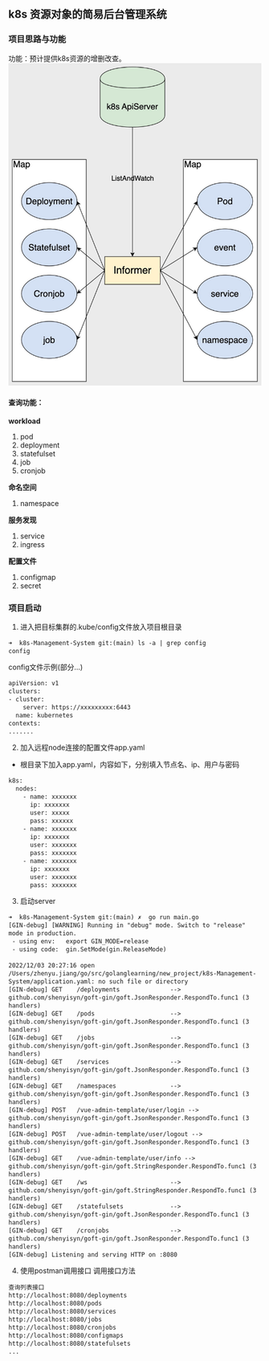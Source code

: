 ## k8s 资源对象的简易后台管理系统
### 项目思路与功能
功能：预计提供k8s资源的增删改查。
![](https://github.com/googs1025/k8s-sample-management-system/blob/main/images/%E6%B5%81%E7%A8%8B%E5%9B%BE.jpg?raw=true)
#### 查询功能：
**workload**
1. pod
2. deployment
3. statefulset
4. job
5. cronjob

**命名空间**
1. namespace

**服务发现**
1. service
2. ingress

**配置文件**
1. configmap
2. secret
### 项目启动
1. 进入把目标集群的.kube/config文件放入项目根目录
```
➜  k8s-Management-System git:(main) ls -a | grep config
config
```
config文件示例(部分...)
```
apiVersion: v1
clusters:
- cluster:
    server: https://xxxxxxxxx:6443
  name: kubernetes
contexts:
.......
```
2. 加入远程node连接的配置文件app.yaml
* 根目录下加入app.yaml，内容如下，分别填入节点名、ip、用户与密码
```
k8s:
  nodes:
    - name: xxxxxxx
      ip: xxxxxxx
      user: xxxxx
      pass: xxxxxx
    - name: xxxxxxx
      ip: xxxxxxx
      user: xxxxxxx
      pass: xxxxxxx
    - name: xxxxxxx
      ip: xxxxxxx
      user: xxxxxxx
      pass: xxxxxxx
```


3. 启动server
```bigquery
➜  k8s-Management-System git:(main) ✗  go run main.go
[GIN-debug] [WARNING] Running in "debug" mode. Switch to "release" mode in production.
 - using env:   export GIN_MODE=release
 - using code:  gin.SetMode(gin.ReleaseMode)

2022/12/03 20:27:16 open /Users/zhenyu.jiang/go/src/golanglearning/new_project/k8s-Management-System/application.yaml: no such file or directory
[GIN-debug] GET    /deployments              --> github.com/shenyisyn/goft-gin/goft.JsonResponder.RespondTo.func1 (3 handlers)
[GIN-debug] GET    /pods                     --> github.com/shenyisyn/goft-gin/goft.JsonResponder.RespondTo.func1 (3 handlers)
[GIN-debug] GET    /jobs                     --> github.com/shenyisyn/goft-gin/goft.JsonResponder.RespondTo.func1 (3 handlers)
[GIN-debug] GET    /services                 --> github.com/shenyisyn/goft-gin/goft.JsonResponder.RespondTo.func1 (3 handlers)
[GIN-debug] GET    /namespaces               --> github.com/shenyisyn/goft-gin/goft.JsonResponder.RespondTo.func1 (3 handlers)
[GIN-debug] POST   /vue-admin-template/user/login --> github.com/shenyisyn/goft-gin/goft.JsonResponder.RespondTo.func1 (3 handlers)
[GIN-debug] POST   /vue-admin-template/user/logout --> github.com/shenyisyn/goft-gin/goft.JsonResponder.RespondTo.func1 (3 handlers)
[GIN-debug] GET    /vue-admin-template/user/info --> github.com/shenyisyn/goft-gin/goft.StringResponder.RespondTo.func1 (3 handlers)
[GIN-debug] GET    /ws                       --> github.com/shenyisyn/goft-gin/goft.StringResponder.RespondTo.func1 (3 handlers)
[GIN-debug] GET    /statefulsets             --> github.com/shenyisyn/goft-gin/goft.JsonResponder.RespondTo.func1 (3 handlers)
[GIN-debug] GET    /cronjobs                 --> github.com/shenyisyn/goft-gin/goft.JsonResponder.RespondTo.func1 (3 handlers)
[GIN-debug] Listening and serving HTTP on :8080

```
4. 使用postman调用接口
调用接口方法
```
查询列表接口
http://localhost:8080/deployments
http://localhost:8080/pods
http://localhost:8080/services
http://localhost:8080/jobs
http://localhost:8080/cronjobs
http://localhost:8080/configmaps
http://localhost:8080/statefulsets
...

```
